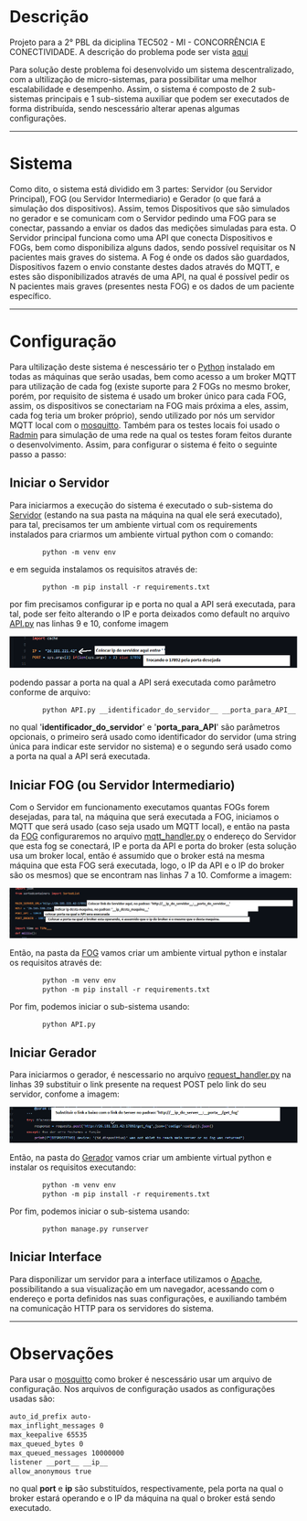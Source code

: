 # Descrição #
Projeto para a 2° PBL da diciplina TEC502 - MI - CONCORRÊNCIA E CONECTIVIDADE. A descrição do problema pode ser vista [aqui]()

Para solução deste problema foi desenvolvido um sistema descentralizado, com a ultilização de micro-sistemas, para possibilitar uma melhor escalabilidade e desempenho. Assim, o sistema é composto de 2 sub-sistemas principais e 1 sub-sistema auxiliar que podem ser executados de forma distribuída, sendo nescessário alterar apenas algumas configurações.

---

# Sistema #

Como dito, o sistema está dividido em 3 partes: Servidor (ou Servidor Principal), FOG (ou Servidor Intermediario) e Gerador (o que fará a simulação dos dispositivos).
Assim, temos Dispositivos que são simulados no gerador e se comunicam com o Servidor pedindo uma FOG para se conectar, passando a enviar os dados das medições simuladas para esta.
O Servidor principal funciona como uma API que conecta Dispositivos e FOGs, bem como disponibiliza alguns dados, sendo possível requisitar os N pacientes mais graves do sistema.
A Fog é onde os dados são guardados, Dispositivos fazem o envio constante destes dados através do MQTT, e estes são disponibilizados através de uma API, na qual é possível pedir os N pacientes mais graves (presentes nesta FOG) e os dados de um paciente específico.

---

# Configuração #

Para ultilização deste sistema é nescessário ter o [Python](https://www.python.org/) instalado em todas as máquinas que serão usadas, bem como acesso a um broker MQTT para utilização de cada fog (existe suporte para 2 FOGs no mesmo broker, porém, por requisito de sistema é usado um broker único para cada FOG, assim, os dispositivos se conectariam na FOG mais próxima a eles, assim, cada fog teria um broker próprio), sendo utilizado por nós um servidor MQTT local com o [mosquitto](https://mosquitto.org/).
Também para os testes locais foi usado o [Radmin](https://www.radmin-vpn.com/br/) para simulação de uma rede na qual os testes foram feitos durante o desenvolvimento.
Assim, para configurar o sistema é feito o seguinte passo a passo:

## Iniciar o Servidor ##

Para iniciarmos a execução do sistema é executado o sub-sistema do [Servidor](https://github.com/denielfer/pbl-conectvidade-problema2/tree/main/Server) (estando na sua pasta na máquina na qual ele será executado), para tal, precisamos ter um ambiente virtual com os requirements instalados para criarmos um ambiente virtual python com o comando:

			python -m venv env

e em seguida instalamos os requisitos através de:

			python -m pip install -r requirements.txt

por fim precisamos configurar ip e porta no qual a API será executada, para tal, pode ser feito alterando o IP e porta deixados como default no arquivo [API.py](https://github.com/denielfer/pbl-conectvidade-problema2/blob/main/Server/API.py) nas linhas 9 e 10, confome imagem

![Alt Text](imagens/server_ip_porta.png)

podendo passar a porta na qual a API será executada como parâmetro conforme de arquivo:

			python API.py __identificador_do_servidor__ __porta_para_API__


no qual '__identificador_do_servidor__' e '__porta_para_API__' são parâmetros opcionais, o primeiro será usado como identificador do servidor (uma string única para indicar este servidor no sistema) e o segundo será usado como a porta na qual a API será executada.

## Iniciar FOG (ou Servidor Intermediario) ##

Com o Servidor em funcionamento executamos quantas FOGs forem desejadas, para tal, na máquina que será executada a FOG, iniciamos o MQTT que será usado (caso seja usado um MQTT local), e então na pasta da [FOG](https://github.com/denielfer/pbl-conectvidade-problema2/tree/main/FOG) configuraremos no arquivo [mqtt_handler.py](https://github.com/denielfer/pbl-conectvidade-problema2/blob/main/FOG/mqtt_handler.py) o endereço do Servidor que esta fog se conectará, IP e porta da API e porta do broker (esta solução usa um broker local, então é assumido que o broker está na mesma máquina que esta FOG será executada, logo, o IP da API e o IP do broker são os mesmos) que se encontram nas linhas 7 a 10. Comforme a imagem:

![Alt Text](imagens/FOG.png)

Então, na pasta da [FOG](https://github.com/denielfer/pbl-conectvidade-problema2/tree/main/FOG) vamos criar um ambiente virtual python e instalar os requisitos através de:

			python -m venv env
			python -m pip install -r requirements.txt

Por fim, podemos iniciar o sub-sistema usando:

			python API.py

## Iniciar Gerador ##

Para iniciarmos o gerador, é nescessario no arquivo [request_handler.py](https://github.com/denielfer/pbl-conectvidade-problema2/blob/main/Gerador/dispositivo/request_handler.py) na linhas 39 substituir o link presente na request POST pelo link do seu servidor, confome a imagem:

![Alt Text](imagens/gerador.png)

Então, na pasta do [Gerador](https://github.com/denielfer/pbl-conectvidade-problema2/tree/main/Gerador) vamos criar um ambiente virtual python e instalar os requisitos executando:

			python -m venv env
			python -m pip install -r requirements.txt

Por fim, podemos iniciar o sub-sistema usando:

			python manage.py runserver

## Iniciar Interface ##

Para disponilizar um servidor para a interface utilizamos o [Apache](https://www.apache.org/), possibilitando a sua visualização em um navegador, acessando com o endereço e porta definidos nas suas configurações, e auxiliando também na comunicação HTTP para os servidores do sistema.

---

# Observações #

Para usar o [mosquitto](https://mosquitto.org/) como broker é nescessário usar um arquivo de configuração. Nos arquivos de configuração usados as configurações usadas são:

	auto_id_prefix auto-
	max_inflight_messages 0
	max_keepalive 65535
	max_queued_bytes 0
	max_queued_messages 10000000
	listener __port__ __ip__
	allow_anonymous true

no qual __port__ e __ip__ são substituídos, respectivamente, pela porta na qual o broker estará operando e o IP da máquina na qual o broker está sendo executado.
